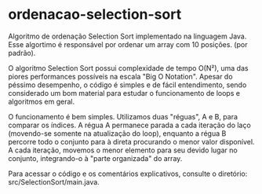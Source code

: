 # ordenacao-selection-sort
Algoritmo de ordenação Selection Sort implementado na linguagem Java. Esse algortimo é responsável por ordenar um array com 10 posições. (por padrão).

O algoritmo Selection Sort possui complexidade de tempo O(N²), uma das piores performances possíveis na escala "Big O Notation". Apesar do péssimo desempenho, o código é simples e de fácil entendimento, sendo considerado um bom material para estudar o funcionamento de loops e algoritmos em geral.

O funcionamento é bem simples. Utilizamos duas "réguas", A e B, para comparar os índices. A régua A permanece parada a cada iteração do laço (movendo-se somente na atualização do loop), enquanto a régua B percorre todo o conjunto para à direta procurando o menor valor disponível. A cada iteração, movemos o menor elemento para seu devido lugar no conjunto, integrando-o à "parte organizada" do array.

Para acessar o código e os comentários explicativos, consulte o diretório: src/SelectionSort/main.java.
